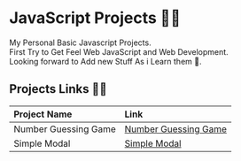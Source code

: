 # JavaScript Projects 🧑‍💻
My Personal Basic Javascript Projects.<br>
First Try to Get Feel Web JavaScript and Web Development.<br>
Looking forward to Add new Stuff As i Learn them 🙂.<br>

## Projects Links 🚀🚀

|Project Name| Link|
|:---|:---|
|Number Guessing Game| [Number Guessing Game](https://manoj-015.github.io/Js-Projects/Guess-Game/)|
|Simple Modal|[Simple Modal](https://manoj-015.github.io/Js-Projects/Modal/)|
